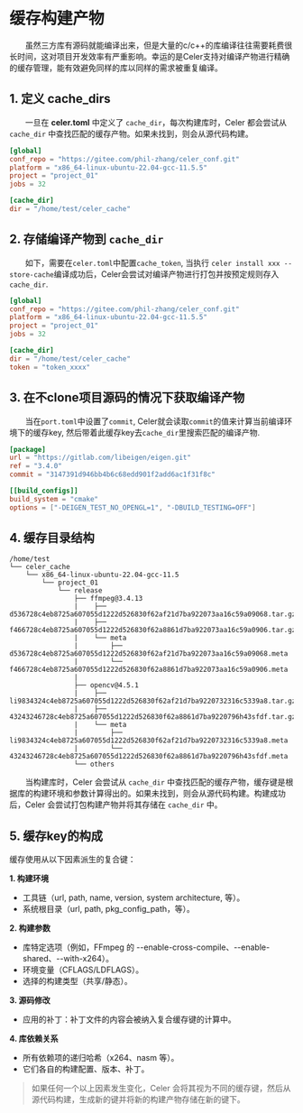 # 缓存构建产物

&emsp;&emsp;虽然三方库有源码就能编译出来，但是大量的c/c++的库编译往往需要耗费很长时间，这对项目开发效率有严重影响。幸运的是Celer支持对编译产物进行精确的缓存管理，能有效避免同样的库以同样的需求被重复编译。

## 1. 定义 **cache_dirs**

&emsp;&emsp;一旦在 **celer.toml** 中定义了 `cache_dir`，每次构建库时，Celer 都会尝试从 `cache_dir` 中查找匹配的缓存产物。如果未找到，则会从源代码构建。

```toml
[global]
conf_repo = "https://gitee.com/phil-zhang/celer_conf.git"
platform = "x86_64-linux-ubuntu-22.04-gcc-11.5.5"
project = "project_01"
jobs = 32

[cache_dir]
dir = "/home/test/celer_cache"
```

## 2. 存储编译产物到 `cache_dir`

&emsp;&emsp;如下，需要在`celer.toml`中配置`cache_token`, 当执行 `celer install xxx --store-cache`编译成功后，Celer会尝试对编译产物进行打包并按预定规则存入 `cache_dir`.

```toml
[global]
conf_repo = "https://gitee.com/phil-zhang/celer_conf.git"
platform = "x86_64-linux-ubuntu-22.04-gcc-11.5.5"
project = "project_01"
jobs = 32

[cache_dir]
dir = "/home/test/celer_cache"
token = "token_xxxx"
```

## 3. 在不clone项目源码的情况下获取编译产物

&emsp;&emsp;当在`port.toml`中设置了`commit`, Celer就会读取`commit`的值来计算当前编译环境下的缓存key, 然后带着此缓存key去`cache_dir`里搜索匹配的编译产物.

```toml
[package]
url = "https://gitlab.com/libeigen/eigen.git"
ref = "3.4.0"
commit = "3147391d946bb4b6c68edd901f2add6ac1f31f8c"

[[build_configs]]
build_system = "cmake"
options = ["-DEIGEN_TEST_NO_OPENGL=1", "-DBUILD_TESTING=OFF"]
```

## 4. 缓存目录结构

```shell
/home/test
└── celer_cache
    └── x86_64-linux-ubuntu-22.04-gcc-11.5
        └── project_01
            └── release
                ├── ffmpeg@3.4.13
                |    ├── d536728c4eb8725a607055d1222d526830f62af21d7ba922073aa16c59a09068.tar.gz
                |    ├── f466728c4eb8725a607055d1222d526830f62a8861d7ba922073aa16c59a0906.tar.gz
                |    └── meta
                |        ├── d536728c4eb8725a607055d1222d526830f62af21d7ba922073aa16c59a09068.meta
                |        └── f466728c4eb8725a607055d1222d526830f62a8861d7ba922073aa16c59a0906.meta
                |    
                ├── opencv@4.5.1
                |    ├── li9834324c4eb8725a607055d1222d526830f62af21d7ba9220732316c5339a8.tar.gz
                |    ├── 43243246728c4eb8725a607055d1222d526830f62a8861d7ba9220796h43sfdf.tar.gz
                |    └── meta
                |        ├── li9834324c4eb8725a607055d1222d526830f62af21d7ba9220732316c5339a8.meta
                |        └── 43243246728c4eb8725a607055d1222d526830f62a8861d7ba9220796h43sfdf.meta
                └── others
```

&emsp;&emsp;当构建库时，Celer 会尝试从 `cache_dir` 中查找匹配的缓存产物，缓存键是根据库的构建环境和参数计算得出的。如果未找到，则会从源代码构建。构建成功后，Celer 会尝试打包构建产物并将其存储在 `cache_dir` 中。

## 5. 缓存key的构成

缓存使用从以下因素派生的复合键：

**1. 构建环境**

- 工具链（url, path, name, version, system architecture, 等）。
- 系统根目录（url, path, pkg_config_path，等）。

**2. 构建参数**

- 库特定选项（例如，FFmpeg 的 --enable-cross-compile、--enable-shared、--with-x264）。
- 环境变量（CFLAGS/LDFLAGS）。
- 选择的构建类型（共享/静态）。

**3. 源码修改**

- 应用的补丁：补丁文件的内容会被纳入复合缓存键的计算中。

**4. 库依赖关系**

- 所有依赖项的递归哈希（x264、nasm 等）。
- 它们各自的构建配置、版本、补丁。

>如果任何一个以上因素发生变化，Celer 会将其视为不同的缓存键，然后从源代码构建，生成新的键并将新的构建产物存储在新的键下。
